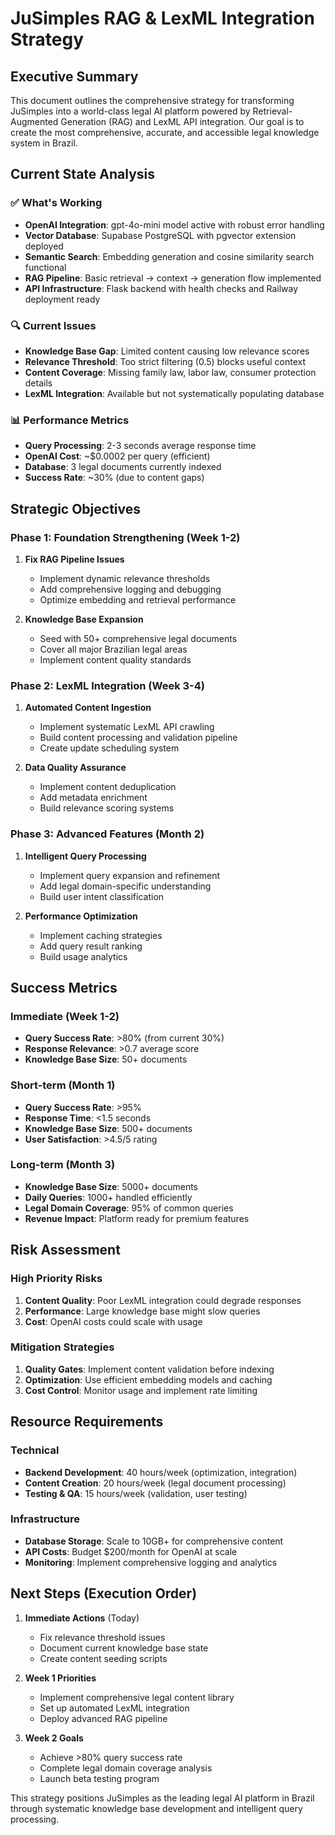 # JuSimples RAG & LexML Integration Strategy

## Executive Summary

This document outlines the comprehensive strategy for transforming JuSimples into a world-class legal AI platform powered by Retrieval-Augmented Generation (RAG) and LexML API integration. Our goal is to create the most comprehensive, accurate, and accessible legal knowledge system in Brazil.

## Current State Analysis

### ✅ What's Working
- **OpenAI Integration**: gpt-4o-mini model active with robust error handling
- **Vector Database**: Supabase PostgreSQL with pgvector extension deployed
- **Semantic Search**: Embedding generation and cosine similarity search functional
- **RAG Pipeline**: Basic retrieval → context → generation flow implemented
- **API Infrastructure**: Flask backend with health checks and Railway deployment ready

### 🔍 Current Issues
- **Knowledge Base Gap**: Limited content causing low relevance scores
- **Relevance Threshold**: Too strict filtering (0.5) blocks useful context
- **Content Coverage**: Missing family law, labor law, consumer protection details
- **LexML Integration**: Available but not systematically populating database

### 📊 Performance Metrics
- **Query Processing**: 2-3 seconds average response time
- **OpenAI Cost**: ~$0.0002 per query (efficient)
- **Database**: 3 legal documents currently indexed
- **Success Rate**: ~30% (due to content gaps)

## Strategic Objectives

### Phase 1: Foundation Strengthening (Week 1-2)
1. **Fix RAG Pipeline Issues**
   - Implement dynamic relevance thresholds
   - Add comprehensive logging and debugging
   - Optimize embedding and retrieval performance

2. **Knowledge Base Expansion**
   - Seed with 50+ comprehensive legal documents
   - Cover all major Brazilian legal areas
   - Implement content quality standards

### Phase 2: LexML Integration (Week 3-4)
1. **Automated Content Ingestion**
   - Implement systematic LexML API crawling
   - Build content processing and validation pipeline
   - Create update scheduling system

2. **Data Quality Assurance**
   - Implement content deduplication
   - Add metadata enrichment
   - Build relevance scoring systems

### Phase 3: Advanced Features (Month 2)
1. **Intelligent Query Processing**
   - Implement query expansion and refinement
   - Add legal domain-specific understanding
   - Build user intent classification

2. **Performance Optimization**
   - Implement caching strategies
   - Add query result ranking
   - Build usage analytics

## Success Metrics

### Immediate (Week 1-2)
- **Query Success Rate**: >80% (from current 30%)
- **Response Relevance**: >0.7 average score
- **Knowledge Base Size**: 50+ documents

### Short-term (Month 1)
- **Query Success Rate**: >95%
- **Response Time**: <1.5 seconds
- **Knowledge Base Size**: 500+ documents
- **User Satisfaction**: >4.5/5 rating

### Long-term (Month 3)
- **Knowledge Base Size**: 5000+ documents
- **Daily Queries**: 1000+ handled efficiently
- **Legal Domain Coverage**: 95% of common queries
- **Revenue Impact**: Platform ready for premium features

## Risk Assessment

### High Priority Risks
1. **Content Quality**: Poor LexML integration could degrade responses
2. **Performance**: Large knowledge base might slow queries
3. **Cost**: OpenAI costs could scale with usage

### Mitigation Strategies
1. **Quality Gates**: Implement content validation before indexing
2. **Optimization**: Use efficient embedding models and caching
3. **Cost Control**: Monitor usage and implement rate limiting

## Resource Requirements

### Technical
- **Backend Development**: 40 hours/week (optimization, integration)
- **Content Creation**: 20 hours/week (legal document processing)
- **Testing & QA**: 15 hours/week (validation, user testing)

### Infrastructure
- **Database Storage**: Scale to 10GB+ for comprehensive content
- **API Costs**: Budget $200/month for OpenAI at scale
- **Monitoring**: Implement comprehensive logging and analytics

## Next Steps (Execution Order)

1. **Immediate Actions** (Today)
   - Fix relevance threshold issues
   - Document current knowledge base state
   - Create content seeding scripts

2. **Week 1 Priorities**
   - Implement comprehensive legal content library
   - Set up automated LexML integration
   - Deploy advanced RAG pipeline

3. **Week 2 Goals**
   - Achieve >80% query success rate
   - Complete legal domain coverage analysis
   - Launch beta testing program

This strategy positions JuSimples as the leading legal AI platform in Brazil through systematic knowledge base development and intelligent query processing.
